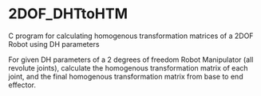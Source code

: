# 2DOF_DHTtoHTM
C program for calculating homogenous transformation matrices of a 2DOF Robot using DH parameters 

For given DH parameters of a 2 degrees of freedom Robot Manipulator (all revolute joints), calculate the homogenous transformation matrix of each joint, and the final homogenous transformation matrix from base to end effector.
